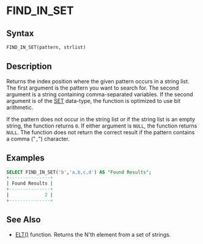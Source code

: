 # FIND_IN_SET

## Syntax

```sql
FIND_IN_SET(pattern, strlist)
```

## Description

Returns the index position where the given pattern occurs in a string list.  The first argument is the pattern you want to search for.  The second argument is a string containing comma-separated variables.  If the second argument is of the [SET](/columns-storage-engines-and-plugins/data-types/string-data-types/set-data-type/) data-type, the function is optimized to use bit arithmetic.

If the pattern does not occur in the string list or if the string list is an empty string, the function returns `0`.  If either argument is `NULL`, the function returns `NULL`.  The function does not return the correct result if the pattern contains a comma ("`,`") character.

## Examples

```sql
SELECT FIND_IN_SET('b','a,b,c,d') AS "Found Results";
+---------------+
| Found Results |
+---------------+
|             2 |
+---------------+
```

## See Also

- [ELT()](/built-in-functions/string-functions/elt/) function. Returns the N'th element from a set of strings.